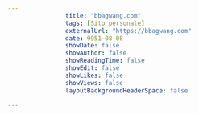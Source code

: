 ---
                title: "bbagwang.com"
                tags: [Sito personale]
                externalUrl: "https://bbagwang.com"
                date: 9951-08-08
                showDate: false
                showAuthor: false
                showReadingTime: false
                showEdit: false
                showLikes: false
                showViews: false
                layoutBackgroundHeaderSpace: false
                ---

